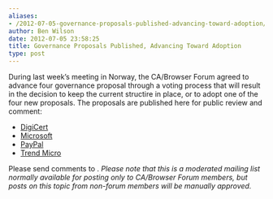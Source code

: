 ```yaml
---
aliases:
- /2012-07-05-governance-proposals-published-advancing-toward-adoption/
author: Ben Wilson
date: 2012-07-05 23:58:25
title: Governance Proposals Published, Advancing Toward Adoption
type: post
---
```


During last week’s meeting in Norway, the CA/Browser Forum agreed to advance four governance proposal through a voting process that will result in the decision to keep the current structire in place, or to adopt one of the four new proposals. The proposals are published here for public review and comment:

- [DigiCert][1]
- [Microsoft][2]
- [PayPal][3]
- [Trend Micro][4]

Please send comments to . _Please note that this is a moderated mailing list normally available for posting only to CA/Browser Forum members, but posts on this topic from non-forum members will be manually approved._

[1]: /governance/DigiCert_Governance_Proposal.pdf
[2]: /governance/Microsoft_Governance_Proposal.pdf
[3]: /governance/PayPal_Governance_Proposal.pdf
[4]: /governance/Trend_Micro_Governance_Proposal.pdf